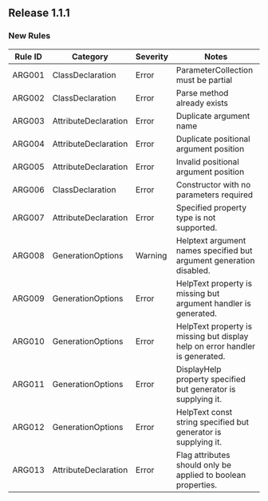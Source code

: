## Release 1.1.1

### New Rules

Rule ID | Category | Severity | Notes
--------|----------|----------|-------
ARG001 | ClassDeclaration | Error | ParameterCollection must be partial
ARG002 | ClassDeclaration | Error | Parse method already exists
ARG003 | AttributeDeclaration | Error | Duplicate argument name
ARG004 | AttributeDeclaration | Error | Duplicate positional argument position
ARG005 | AttributeDeclaration | Error | Invalid positional argument position
ARG006 | ClassDeclaration | Error | Constructor with no parameters required
ARG007 | AttributeDeclaration | Error | Specified property type is not supported.
ARG008 | GenerationOptions | Warning | Helptext argument names specified but argument generation disabled.
ARG009 | GenerationOptions | Error | HelpText property is missing but argument handler is generated.
ARG010 | GenerationOptions | Error | HelpText property is missing but display help on error handler is generated.
ARG011 | GenerationOptions | Error | DisplayHelp property specified but generator is supplying it.
ARG012 | GenerationOptions | Error | HelpText const string specified but generator is supplying it.
ARG013 | AttributeDeclaration | Error | Flag attributes should only be applied to boolean properties.